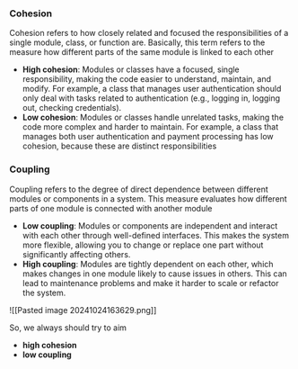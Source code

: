 

### **Cohesion**

Cohesion refers to how closely related and focused the responsibilities of a single module, class, or function are. Basically, this term refers to the measure how different parts of the same module is linked to each other
- **High cohesion**: Modules or classes have a focused, single responsibility, making the code easier to understand, maintain, and modify. For example, a class that manages user authentication should only deal with tasks related to authentication (e.g., logging in, logging out, checking credentials).
- **Low cohesion**: Modules or classes handle unrelated tasks, making the code more complex and harder to maintain. For example, a class that manages both user authentication and payment processing has low cohesion, because these are distinct responsibilities




### **Coupling**

Coupling refers to the degree of direct dependence between different modules or components in a system. This measure evaluates how different parts of one module is connected with another module
- **Low coupling**: Modules or components are independent and interact with each other through well-defined interfaces. This makes the system more flexible, allowing you to change or replace one part without significantly affecting others.
- **High coupling**: Modules are tightly dependent on each other, which makes changes in one module likely to cause issues in others. This can lead to maintenance problems and make it harder to scale or refactor the system.




![[Pasted image 20241024163629.png]]


So, we always should try to aim 

- **high cohesion**
- **low coupling**